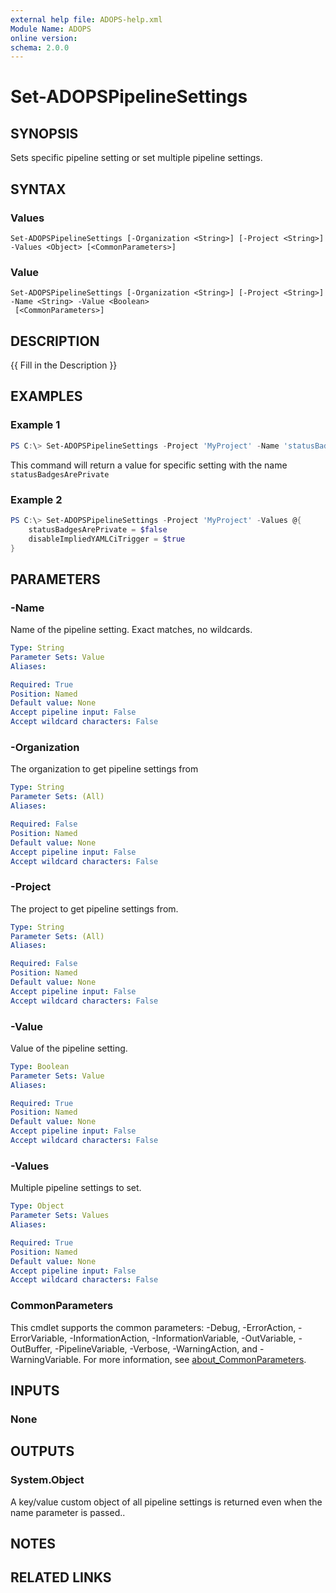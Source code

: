 ```yaml
---
external help file: ADOPS-help.xml
Module Name: ADOPS
online version:
schema: 2.0.0
---
```


# Set-ADOPSPipelineSettings

## SYNOPSIS
Sets specific pipeline setting or set multiple pipeline settings.

## SYNTAX

### Values
```
Set-ADOPSPipelineSettings [-Organization <String>] [-Project <String>] -Values <Object> [<CommonParameters>]
```

### Value
```
Set-ADOPSPipelineSettings [-Organization <String>] [-Project <String>] -Name <String> -Value <Boolean>
 [<CommonParameters>]
```

## DESCRIPTION
{{ Fill in the Description }}

## EXAMPLES

### Example 1
```powershell
PS C:\> Set-ADOPSPipelineSettings -Project 'MyProject' -Name 'statusBadgesArePrivate' -Value $false
```

This command will return a value for specific setting with the name `statusBadgesArePrivate`

### Example 2
```powershell
PS C:\> Set-ADOPSPipelineSettings -Project 'MyProject' -Values @{
    statusBadgesArePrivate = $false
    disableImpliedYAMLCiTrigger = $true
}
```

## PARAMETERS

### -Name

Name of the pipeline setting. Exact matches, no wildcards.

```yaml
Type: String
Parameter Sets: Value
Aliases:

Required: True
Position: Named
Default value: None
Accept pipeline input: False
Accept wildcard characters: False
```

### -Organization
The organization to get pipeline settings from

```yaml
Type: String
Parameter Sets: (All)
Aliases:

Required: False
Position: Named
Default value: None
Accept pipeline input: False
Accept wildcard characters: False
```

### -Project
The project to get pipeline settings from.

```yaml
Type: String
Parameter Sets: (All)
Aliases:

Required: False
Position: Named
Default value: None
Accept pipeline input: False
Accept wildcard characters: False
```

### -Value
Value of the pipeline setting.

```yaml
Type: Boolean
Parameter Sets: Value
Aliases:

Required: True
Position: Named
Default value: None
Accept pipeline input: False
Accept wildcard characters: False
```

### -Values
Multiple pipeline settings to set.

```yaml
Type: Object
Parameter Sets: Values
Aliases:

Required: True
Position: Named
Default value: None
Accept pipeline input: False
Accept wildcard characters: False
```

### CommonParameters
This cmdlet supports the common parameters: -Debug, -ErrorAction, -ErrorVariable, -InformationAction, -InformationVariable, -OutVariable, -OutBuffer, -PipelineVariable, -Verbose, -WarningAction, and -WarningVariable. For more information, see [about_CommonParameters](http://go.microsoft.com/fwlink/?LinkID=113216).

## INPUTS

### None

## OUTPUTS

### System.Object

A key/value custom object of all pipeline settings is returned even when the name parameter is passed..

## NOTES

## RELATED LINKS
